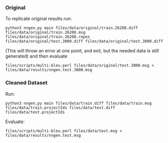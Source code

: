 ### Original
To replicate original results run:

```
python3 nngen.py main files/data/original/train.26208.diff files/data/original/train.26208.msg  files/data/original/train.26208.repos files/data/original/test.3000.diff files/data/original/test.3000.diff
```


(This will throw an error at one point, and exit, but the needed data is still generated)
and then evaluate

```
files/scripts/multi-bleu.perl files/data/original/test.3000.msg < files/data/results/nngen.test.3000.msg
```


### Cleaned Dataset

Run:
```
python3 nngen.py main files/data/train.diff files/data/train.msg files/data/train.projectIds files/data/test.diff files/data/test.projectIds
```

Evaluate:
```
files/scripts/multi-bleu.perl files/data/test.msg < files/data/results/nngen.test.msg         
```
